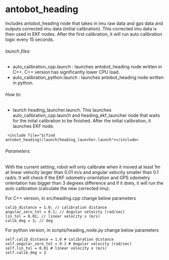 
antobot_heading
====================

Includes antobot_heading node that takes in imu raw data and gps data and outputs corrected imu data (initial calibration). This corrected imu data is then used in EKF nodes. After the first calibration, it will run auto calibration logic every 15 seconds. 

###### launch files:
 * auto_calibration_cpp.launch : launches antobot_heading node written in C++. C++ version has significantly lower CPU load.
 * auto_calibration_python.launch : launches antobot_heading node written in python. 

###### How to:
 * launch heading_launcher.launch. This launches auto_calibration_cpp.launch and heading_ekf_launcher node that waits for the inital calibration to be finished. After the initial calibration, it launches EKF node.
 
```
 <include file="$(find antobot_heading)/launch/heading_launcher.launch"></include>
```

###### Parameters:
With the current setting, robot will only calibrate when it moved at least 1m at linear velocity larger than 0.01 m/s and angular velocity smaller than 0.1 rad/s. It will check if the EKF odometry orientation and GPS odometry orientation has bigger than 3 degrees difference and if it does, it will run the auto calibration (calculate the new corrected imu).

For C++ version, in src/heading.cpp change below parameters

```
calib_distance = 1.0; // calibration distance 
angular_zero_tol = 0.1; // Angular velocity (rad/sec)
lin_tol = 0.01; // linear velocity x (m/s)
calib_deg = 3; // deg
```

For python version, in scripts/heading_node.py change below parameters 

```
self.calib_distance = 1.0 # calibration distance 
self.angular_zero_tol = 0.1 # Angular velocity (rad/sec)
self.lin_tol = 0.01 # linear velocity x (m/s)
self.calib_deg = 3
```



